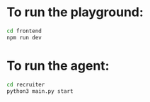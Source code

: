 # To run the playground:

```bash
cd frontend
npm run dev
```

# To run the agent:

```bash
cd recruiter
python3 main.py start
```
